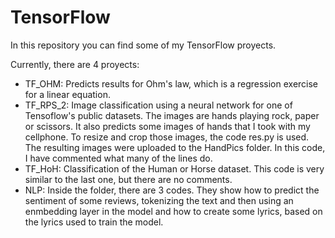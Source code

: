 # TensorFlow

In this repository you can find some of my TensorFlow proyects. 

Currently, there are 4 proyects:
  - TF_OHM: Predicts results for Ohm's law, which is a regression exercise for a linear equation.
  - TF_RPS_2: Image classification using a neural network for one of Tensoflow's public datasets. The images are hands playing rock, paper or scissors.
              It also predicts some images of hands that I took with my cellphone.
              To resize and crop those images, the code res.py is used. The resulting images were uploaded to the HandPics folder.
              In this code, I have commented what many of the lines do.
  - TF_HoH: Classification of the Human or Horse dataset. This code is very similar to the last one, but there are no comments.
  - NLP: Inside the folder, there are 3 codes. They show how to predict the sentiment of some reviews, tokenizing the text and then using an enmbedding layer in the model and how          to create some lyrics, based on the lyrics used to train the model.
